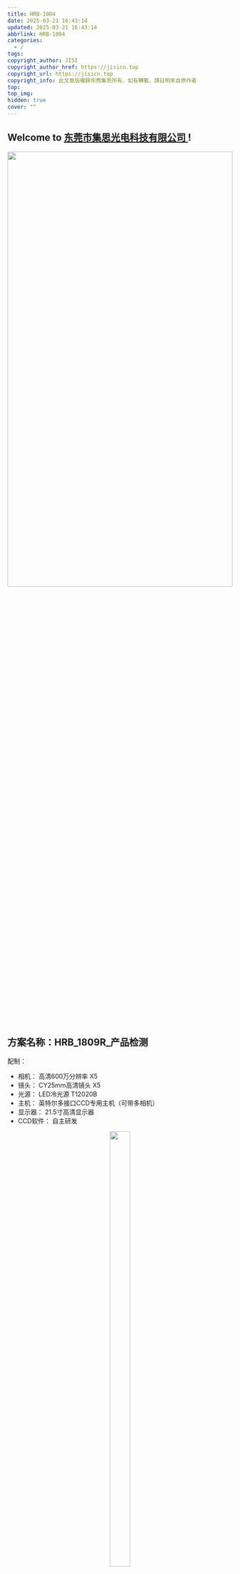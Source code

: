```yaml
---
title: HRB-1004
date: 2025-03-21 16:43:14
updated: 2025-03-21 16:43:14
abbrlink: HRB-1004
categories:
  - /
tags: 
copyright_author: JISI
copyright_author_href: https://jisicn.top
copyright_url: https://jisicn.top
copyright_info: 此文章版權歸东莞集思所有，如有轉載，請註明來自原作者
top: 
top_img: 
hidden: true
cover: ""
---
```

## Welcome to [东莞市集思光电科技有限公司 ](https://jisicn.top) ! 
<div align="center"><img src="https://tc.jisicn.top/img/202405031228351.jpeg" width="100%" height="50%"></img></div>

## 方案名称：HRB_1809R_产品检测
配制：
- 相机： 高清600万分辨率    X5
- 镜头： CY25mm高清镜头    X5
- 光源： LED冷光源 T12020B    
- 主机： 英特尔多接口CCD专用主机（可带多相机）   
- 显示器： 21.5寸高清显示器
- CCD软件： 自主研发

<div align="center"><img src="https://tc.jisicn.top/img/202503211644642.png" width="30%" height="50%"></img></div>

<!-- 分割 --><div STYLE="page-break-after: always;"></div>

## 二、配件图 
### 相机
**参数**

-   600万像素网口面阵相机，IMX178，黑白
-   传感器类型 CMOS，卷帘快门
-   像元尺寸 2.4 μm × 2.4 μm
-   靶面尺寸 1/1.8''
-   分辨率 3072 × 2048

![bwm5KiVS_MV-CU060.png](https://tc.jisicn.top/img/202303301656247.png)

<!-- 分割 --><div STYLE="page-break-after: always;"></div>

### 镜头
![image.png](https://tc.jisicn.top/img/202503211710167.png)

<!-- 分割 --><div STYLE="page-break-after: always;"></div>

## CCD1 
	测试项目：针长   打光：普通条形背光

![image.png](https://tc.jisicn.top/img/202503211703103.png)

效果
![image.png](https://tc.jisicn.top/img/202503211646768.png)

<!-- 分割 --><div STYLE="page-break-after: always;"></div>

## CCD2
	测试项目：混料   光源：100直径 角度60 圆形红光   距产品 30至50间

![image.png](https://tc.jisicn.top/img/202503211702236.png)

效果
![image.png](https://tc.jisicn.top/img/202503211647039.png)

<!-- 分割 --><div STYLE="page-break-after: always;"></div>

## CCD3
	测试项目：内针正位度    光源：100直径 角度60 圆形红光   距产品30-50
### 1、打背光源
![image.png](https://tc.jisicn.top/img/202503211702236.png)

效果
![image.png](https://tc.jisicn.top/img/202503211649927.png)

<!-- 分割 --><div STYLE="page-break-after: always;"></div>

## CCD4
	测试项目：DIP脚针正位度  以圆柱脚为基准   光源：120直径 直角圆形红光
### 1、打背光源
![image.png](https://tc.jisicn.top/img/202503211708639.png)

效果
![image.png](https://tc.jisicn.top/img/202503211652295.png)

<!-- 分割 --><div STYLE="page-break-after: always;"></div>

## CCD5
	测试项目：内针针长，客户通过钢针引导   光源：背光
### 1、打背光源
![image.png](https://tc.jisicn.top/img/202503211703103.png)

没有钢针，效果公供参考
![image.png](https://tc.jisicn.top/img/202503211646768.png)

<!-- 分割 --><div STYLE="page-break-after: always;"></div>
## 下载
[下载地址](https://jisi.lanzout.com/iFoXk2r8pcgb)    [相机3D图](https://jisi.lanzout.com/iPMxK2gwzj8d)   [FA 25mm 3D图](https://jisi.lanzout.com/ikwSD2r8p6xc)

---

<center><a href="https://www.jisicn.top" target="_blank">东莞集思光电科技有限公司</a></center>
<center><a href="https://www.jisicn.top" target="_blank">https://www.jisicn.top</a></center>
<center><a href="Https://www.dgjisi.eu.org" target="_blank">https://www.dgjisi.eu.org</a></center>

----

## 如何获取最新CCD程序
关注公众号，并发送`CCD`获取

<div align="center">
    <img src="https://tc.jisicn.top/img/202404251607047.png" width="40%" height="40%"></img>
</div>

------

<div align='center' ><font size='50'>END THANKS</font></div>
<div align='center'><font size='3'><b>联系人：周生  18029199900 「dgjisi@foxmail.com」</b></font></div>
